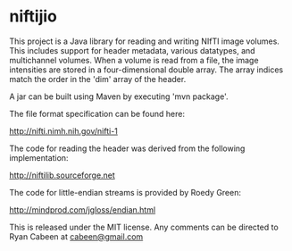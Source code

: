 niftijio
========

This project is a Java library for reading and writing NIfTI image volumes.
This includes support for header metadata, various datatypes, and multichannel
volumes.  When a volume is read from a file, the image intensities are stored
in a four-dimensional double array.  The array indices match the order in the
'dim' array of the header.

A jar can be built using Maven by executing 'mvn package'.

The file format specification can be found here:

http://nifti.nimh.nih.gov/nifti-1

The code for reading the header was derived from the following implementation:

http://niftilib.sourceforge.net

The code for little-endian streams is provided by Roedy Green:

http://mindprod.com/jgloss/endian.html

This is released under the MIT license.  Any comments can be directed to Ryan
Cabeen at cabeen@gmail.com
